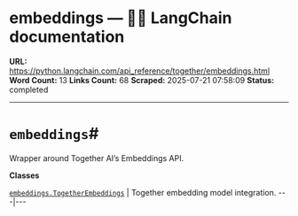 # embeddings — 🦜🔗 LangChain  documentation

**URL:** https://python.langchain.com/api_reference/together/embeddings.html
**Word Count:** 13
**Links Count:** 68
**Scraped:** 2025-07-21 07:58:09
**Status:** completed

---

# `embeddings`\#

Wrapper around Together AI’s Embeddings API.

**Classes**

[`embeddings.TogetherEmbeddings`](https://python.langchain.com/api_reference/together/embeddings/langchain_together.embeddings.TogetherEmbeddings.html#langchain_together.embeddings.TogetherEmbeddings "langchain_together.embeddings.TogetherEmbeddings") | Together embedding model integration.   ---|---